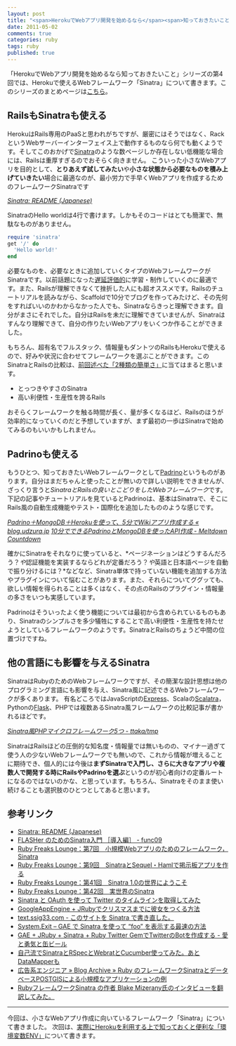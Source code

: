 ```yaml
---
layout: post
title: "<span>HerokuでWebアプリ開発を始めるなら</span><span>知っておきたいこと(4) Sinatraも使える</span>"
date: 2011-05-02
comments: true
categories: ruby
tags: ruby
published: true
---
```


「HerokuでWebアプリ開発を始めるなら知っておきたいこと」シリーズの第4回では、Herokuで使えるWebフレームワーク「Sinatra」について書きます。このシリーズのまとめページは[こちら](/2011/05/09/ruby-heroku-web-app-development-tips-matome)。

<!-- READMORE -->


## RailsもSinatraも使える

HerokuはRails専用のPaaSと思われがちですが、厳密にはそうではなく、RackというWebサーバーインターフェイス上で動作するものなら何でも動くようです。そしてこのおかげで[Sinatra](/2011/02/28/instagram-api-of-exclusive-use-for-cat-lovers-nekostagram)のような数ページしか存在しない低機能な場合には、Railsは重厚すぎるのでおそらく向きません。
こういった小さなWebアプリを目的として、**とりあえず試してみたい**や**小さな状態から必要なものを積み上げていきたい**場合に最適なのが、最小労力で手早くWebアプリを作成するためのフレームワークSinatraです

<cite>[Sinatra: README (Japanese)](http://www.sinatrarb.com/intro-jp.html)</cite>

SinatraのHello worldは4行で書けます。しかもそのコードはとても簡潔で、無駄なものがありません。

~~~ ruby
require 'sinatra'
get '/' do
  'Hello world!'
end
~~~

必要なものを、必要なときに追加していくタイプのWebフレームワークがSinatraです。以前話題になった[遅延評価的](http://blog.livedoor.jp/kensuu/archives/50555054.html)に学習・制作していくのに最適です。また、Railsが理解できなくて挫折した人にも超オススメです。Railsのチュートリアルを読みながら、Scaffoldで10分でブログを作ってみたけど、その先何をすればいいのかわからなかった人でも、Sinatraならきっと理解できます。自分がまさにそれでした。自分はRailsを未だに理解できていませんが、Sinatraはすんなり理解できて、自分の作りたいWebアプリをいくつか作ることができました。

もちろん、超有名でフルスタック、情報量もダントツのRailsもHerokuで使えるので、好みや状況に合わせてフレームワークを選ぶことができます。このSinatraとRailsの比較は、[前回述べた「2種類の簡単さ」](/2011/05/01/ruby-heroku-web-app-development-tips-3)に当てはまると思います。

- とっつきやすさのSinatra
- 高い利便性・生産性を誇るRails

おそらくフレームワークを触る時間が長く、量が多くなるほど、Railsのほうが効率的になっていくのだと予想していますが、まず最初の一歩はSinatraで始めてみるのもいいかもしれません。


## Padrinoも使える

もうひとつ、知っておきたいWebフレームワークとして[Padrino](http://www.padrinorb.com/)というものがあります。自分はまだちゃんと使ったことが無いので詳しい説明をできませんが、ざっくり言うと*SinatraとRailsの良いとこどりをしたWebフレームワーク*です。下記の記事やチュートリアルを見ているとPadrinoは、基本はSinatraで、そこにRails風の自動生成機能やテスト・国際化を追加したもののような感じです。

<cite>[Padrino＋MongoDB＋Herokuを使って、5分でWikiアプリ作成する &#171; blog.udzura.jp](http://blog.udzura.jp/2011/02/23/app-in-5-min-with-padrino-mongodb-heroku/)</cite>
<cite>[10分でできるPadrinoとMongoDBを使ったAPI作成 - Meltdown Countdown](http://d.hatena.ne.jp/marutanm/20110416/p1)</cite>

確かにSinatraをそれなりに使っていると、*ページネーションはどうするんだろう？*や*認証機能を実装するならどれが定番だろう？*や*英語と日本語ページを自動で振り分けるには？*などなど、Sinatra単体で持っていない機能を追加する方法やプラグインについて悩むことがあります。また、それらについてググッても、欲しい情報を得られることは多くはなく、その点のRailsのプラグイン・情報量の多さをいつも実感しています。

Padrinoはそういったよく使う機能については最初から含められているものもあり、Sinatraのシンプルさを多少犠牲にすることで高い利便性・生産性を持たせようとしているフレームワークのようです。SinatraとRailsのちょうど中間の位置づけですね。


## 他の言語にも影響を与えるSinatra

SinatraはRubyのためのWebフレームワークですが、その簡潔な設計思想は他のプログラミング言語にも影響を与え、Sinatra風に記述できるWebフレームワークが多くあります。
有名どころではJavaScriptの[Express](http://expressjs.com/)、Scalaの[Scalatra](http://www.infoq.com/jp/news/2010/10/scalatra)，Pythonの[Flask](http://ja.wikipedia.org/wiki/Flask)、PHPでは複数あるSinatra風フレームワークの比較記事が書かれるほどです。

<cite>[Sinatra風PHPマイクロフレームワーク5つ - ttaka/tmp](http://d.hatena.ne.jp/ttaka_tmp/20110428/1303973792)</cite>

SinatraはRailsほどの圧倒的な知名度・情報量では無いものの、マイナー過ぎて使う人の少ないWebフレームワークでも無いので、これから情報が増えることに期待でき、個人的には今後は**まずSinatraで入門し、さらに大きなアプリや複数人で開発する時にRailsやPadrinoを選ぶ**というのが初心者向けの定番ルートになるのではないのかな、と思っています。もちろん、Sinatraをそのまま使い続けることも選択肢のひとつとしてあると思います。


## 参考リンク

- [Sinatra: README (Japanese)](http://www.sinatrarb.com/intro-jp.html)
- [FLASHer のためのSinatra入門 ［導入編］ - func09](http://www.func09.com/wordpress/archives/764)
- [Ruby Freaks Lounge：第7回　小規模Webアプリのためのフレームワーク，Sinatra](http://gihyo.jp/dev/serial/01/ruby/0007)
- [Ruby Freaks Lounge：第9回　SinatraとSequel・Hamlで掲示板アプリを作る](http://gihyo.jp/dev/serial/01/ruby/0009)
- [Ruby Freaks Lounge：第41回　Sinatra 1.0の世界にようこそ](http://gihyo.jp/dev/serial/01/ruby/0041)
- [Ruby Freaks Lounge：第42回　実世界のSinatra](http://gihyo.jp/dev/serial/01/ruby/0042)
- [Sinatra と OAuth を使って Twitter のタイムラインを取得してみた](http://www.machu.jp/diary/20090818.html#p01)
- [GoogleAppEngine + JRubyでクリスマスまでに彼女をつくる方法](http://tech.kayac.com/archive/gae-jruby-twitter-bot.html)
- [text.ssig33.com - このサイトを Sinatra で書き直した。](http://text.ssig33.com/19)
- [System.Exit &#8211; GAE で Sinatra を使って “foo” を表示する最速の方法](http://jugyo.org/blog/3760)
- [GAE + JRuby + Sinatra + Ruby Twitter GemでTwitterのBotを作成する - 愛と勇気と缶ビール](http://d.hatena.ne.jp/zentoo/20090928/1254156587)
- [自己流でSinatraとRSpecとWebratとCucumber使ってみた。あとDataMapperも](http://d.hatena.ne.jp/mothprog/20090706/1246897103)
- [広告系エンジニア &#187; Blog Archive &#187; Ruby のフレームワークSinatraとデータベースPOSTGISによる小規模なアプリケーションの例](http://techknowledge.ngigroup.com/20100409/621)
- [RubyフレームワークSinatra の作者 Blake Mizerany氏のインタビューを翻訳してみた。](http://d.hatena.ne.jp/u16s/20110430/1304158119)


* * *

今回は、小さなWebアプリ作成に向いているフレームワーク「Sinatra」について書きました。
次回は、[実際にHerokuを利用する上で知っておくと便利な「環境変数ENV」](/2011/05/03/ruby-heroku-web-app-development-tips-5)について書きます。
